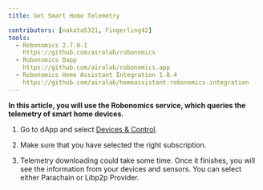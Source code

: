 ```yaml
---
title: Get Smart Home Telemetry

contributors: [nakata5321, Fingerling42]
tools:   
  - Robonomics 2.7.0-1
    https://github.com/airalab/robonomics
  - Robonomics Dapp 
    https://github.com/airalab/robonomics.app
  - Robonomics Home Assistant Integration 1.8.4
    https://github.com/airalab/homeassistant-robonomics-integration
---
```


**In this article, you will use the Robonomics service, which queries the telemetry of smart home devices.**

<robo-wiki-video autoplay loop controls :videos="[{src: 'Qmev1RwhsHNA7bvkNCMnpWKzTU7qKSJPBxbjTCJGpWcQUx', type:'mp4'}]" />

1. Go to dApp and select [Devices & Control](https://robonomics.app/#/telemetry).

2. Make sure that you have selected the right subscription.

3. Telemetry downloading could take some time. Once it finishes, you will see the information from your devices and sensors. You can select either Parachain or Libp2p Provider.
